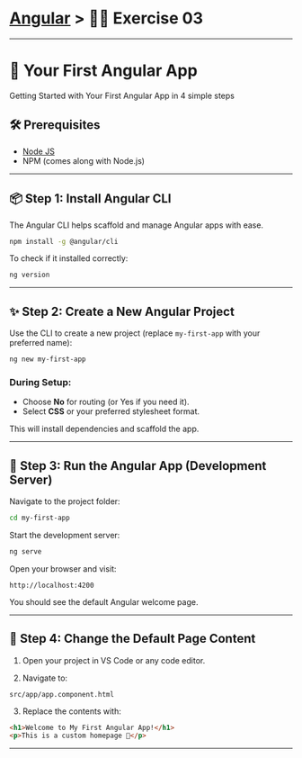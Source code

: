 
# [Angular](../../) > 🧑‍💻 Exercise 03

---

# 🚀 Your First Angular App

Getting Started with Your First Angular App in  4 simple steps

## 🛠️ Prerequisites
- [Node JS](../../../tools/nodejs/)
- NPM (comes along  with Node.js)

---

## 📦 Step 1: Install Angular CLI

The Angular CLI helps scaffold and manage Angular apps with ease.

```bash
npm install -g @angular/cli
```

To check if it installed correctly:

```bash
ng version
```

---

## ✨ Step 2: Create a New Angular Project

Use the CLI to create a new project (replace `my-first-app` with your preferred name):

```bash
ng new my-first-app
```

### During Setup:
- Choose **No** for routing (or Yes if you need it).
- Select **CSS** or your preferred stylesheet format.

This will install dependencies and scaffold the app.

---

## 🚀 Step 3: Run the Angular App (Development Server)

Navigate to the project folder:

```bash
cd my-first-app
```

Start the development server:

```bash
ng serve
```

Open your browser and visit:

```
http://localhost:4200
```

You should see the default Angular welcome page.

---

## 🧩 Step 4: Change the Default Page Content

1. Open your project in VS Code or any code editor.

2. Navigate to:

```
src/app/app.component.html
```

3. Replace the contents with:

```html
<h1>Welcome to My First Angular App!</h1>
<p>This is a custom homepage 🎉</p>
```

---